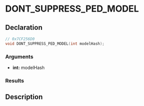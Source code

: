# DONT_SUPPRESS_PED_MODEL

## Declaration
```cpp
// 0x7CF256D0
void DONT_SUPPRESS_PED_MODEL(int modelHash);
```

### Arguments
- **int:** modelHash

### Results

## Description
